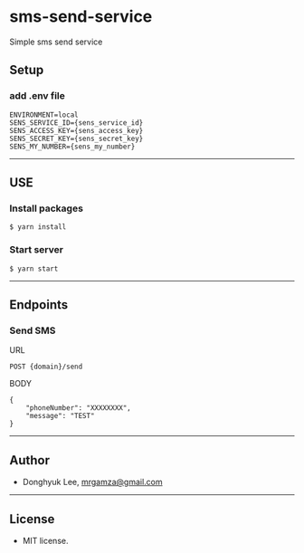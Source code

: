 # sms-send-service
Simple sms send service

## Setup
### add .env file
```
ENVIRONMENT=local
SENS_SERVICE_ID={sens_service_id}
SENS_ACCESS_KEY={sens_access_key}
SENS_SECRET_KEY={sens_secret_key}
SENS_MY_NUMBER={sens_my_number}
```
---
## USE
### Install packages
```
$ yarn install
```
### Start server
```
$ yarn start
```
---
## Endpoints
### Send SMS
URL
```
POST {domain}/send
```
BODY
```
{
    "phoneNumber": "XXXXXXXX",
    "message": "TEST"
}
```
---
## Author
- Donghyuk Lee, mrgamza@gmail.com
---
## License
- MIT license.
